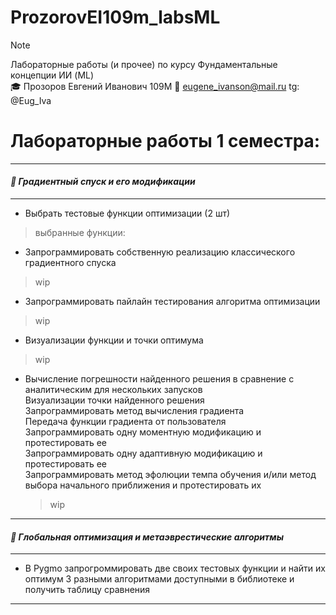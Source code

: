 # ProzorovEI109m_labsML

> [!NOTE]
> Лабораторные работы (и прочее) по курсу Фундаментальные концепции ИИ (ML)       
>🎓  Прозоров Евгений Иванович 109М
>📧 eugene_ivanson@mail.ru
>tg: @Eug_Iva



# Лабораторные работы 1 семестра:

----
#### ___📄 Градиентный спуск и его модификации___  #
----

- Выбрать тестовые функции оптимизации (2 шт)    
> выбранные функции: 
  - Запрограммировать собственную реализацию классического градиентного спуска    
> wip
  - Запрограммировать пайлайн тестирования алгоритма оптимизации  
> wip
  - Визуализации функции и точки оптимума  
> wip
  - Вычисление погрешности найденного решения в сравнение с аналитическим для нескольких запусков  
    Визуализации точки найденного решения   
    Запрограммировать метод вычисления градиента  
    Передача функции градиента от пользователя  
    Запрограммировать одну моментную модификацию и протестировать ее  
    Запрограммировать одну адаптивную модификацию и протестировать ее  
    Запрограммировать метод эфолюции темпа обучения и/или метод выбора начального приближения и протестировать их   
    > wip


----
#### ___📄 Глобальная оптимизация и метаэврестические алгоритмы___  #
----

 - В Pygmo запрогроммировать две своих тестовых функции и найти их оптимум 3 разными алгоритмами доступными в библиотеке и получить таблицу сравнения 

----
